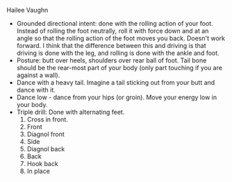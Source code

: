 Hailee Vaughn

* Grounded directional intent: done with the rolling action of your foot.
  Instead of rolling the foot neutrally, roll it with force down and at
  an angle so that the rolling action of the foot moves you back.  Doesn't
  work forward.  I think that the difference between this and driving is
  that driving is done with the leg, and rolling is done with the ankle
  and foot.
* Posture: butt over heels, shoulders over rear ball of foot.  Tail bone
  should be the rear-most part of your body (only part touching if you are
  against a wall).
* Dance with a heavy tail.  Imagine a tail sticking out from your butt and
  dance with it.
* Dance low - dance from your hips (or groin).  Move your energy low in
  your body.
* Triple drill: Done with alternating feet.
  1. Cross in front.
  2. Front
  3. Diagnol front
  4. Side
  5. Diagnol back
  6. Back
  7. Hook back
  8. In place
